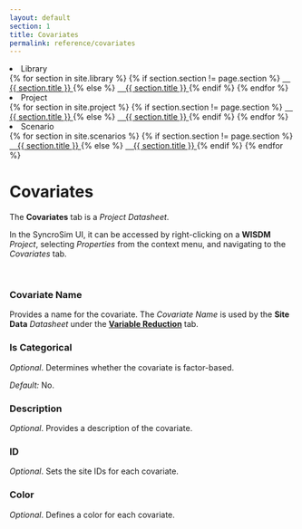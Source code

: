 ```yaml
---
layout: default
section: 1
title: Covariates
permalink: reference/covariates
---
```


<!--- Sidebar Navigation Menu --->
<div class="sidenav">
    <li>Library</li>
    {% for section in site.library %}
        {% if section.section != page.section %}
            <a href="{{site.baseurl}}{{ section.url }}"> &emsp;{{ section.title }} </a>
        {% else %}
            <a class="selected" href="{{site.baseurl}}{{ section.url }}"> &emsp;{{ section.title }} </a>
        {% endif %}
    {% endfor %}
    <li>Project</li>
    {% for section in site.project %}
        {% if section.section != page.section %}
            <a href="{{site.baseurl}}{{ section.url }}"> &emsp;{{ section.title }} </a>
        {% else %}
            <a class="selected" href="{{site.baseurl}}{{ section.url }}"> &emsp;{{ section.title }} </a>
        {% endif %}
    {% endfor %}
    <li>Scenario</li>
    {% for section in site.scenarios %}
        {% if section.section != page.section %}
            <a href="{{site.baseurl}}{{ section.url }}"> &emsp;{{ section.title }} </a>
        {% else %}
            <a class="selected" href="{{site.baseurl}}{{ section.url }}"> &emsp;{{ section.title }} </a>
        {% endif %}
    {% endfor %}
</div>

# **Covariates**

The **Covariates** tab is a *Project Datasheet*.

In the SyncroSim UI, it can be accessed by right-clicking on a **WISDM** *Project*, selecting *Properties* from the context menu, and navigating to the *Covariates* tab.

<br>

### **Covariate Name**
Provides a name for the covariate. The *Covariate Name* is used by the **Site Data** *Datasheet* under the [**Variable Reduction**](variable-reduction#heading01) tab.  

### **Is Categorical**
*Optional*. Determines whether the covariate is factor-based. 

<div class=indentation> 
    <i>Default:</i> No.
</div>

### **Description**
*Optional*. Provides a description of the covariate.

### **ID**
*Optional*. Sets the site IDs for each covariate.

### **Color**
*Optional*. Defines a color for each covariate.

<br>